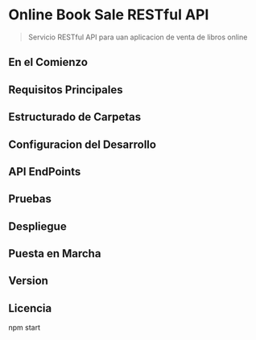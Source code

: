 # Online Book Sale RESTful API 

> Servicio RESTful API para uan aplicacion de venta de libros online



## En el Comienzo

## Requisitos Principales

## Estructurado de Carpetas

## Configuracion del Desarrollo

## API EndPoints

## Pruebas

## Despliegue

## Puesta en Marcha

## Version

## Licencia

npm start


